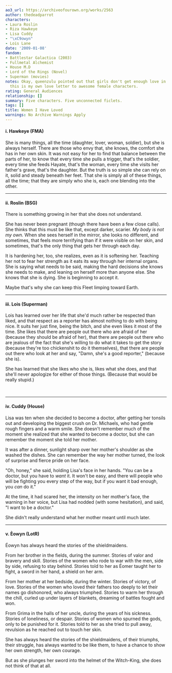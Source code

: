 ```yaml
---
ao3_url: https://archiveofourown.org/works/2563
author: thedeadparrot
characters:
- Laura Roslin
- Riza Hawkeye
- Lisa Cuddy
- "\xC9owyn"
- Lois Lane
date: '2009-01-08'
fandom:
- Battlestar Galactica (2003)
- Fullmetal Alchemist
- House M.D
- Lord of the Rings (Novel)
- Superman (movies)
notes: Okay, queenzulu pointed out that girls don't get enough love in fandom, so
  this is my own love letter to awesome female characters.
rating: General Audiences
relationship: []
summary: Five characters. Five unconnected ficlets.
tags: []
title: Women I Have Loved
warnings: No Archive Warnings Apply
---
```


#### i. Hawkeye (FMA)

She is many things, all the time (daughter, lover, woman, soldier), but she is always herself. There are those who envy that, she knows, the comfort she has in her own skin. It was not easy for her to find that balance between the parts of her, to know that every time she pulls a trigger, that's the soldier, every time she feeds Hayate, that's the woman, every time she visits her father's grave, that's the daughter. But the truth is so simple she can rely on it, solid and steady beneath her feet. That she is simply all of these things, all the time; that they are simply who she is, each one blending into the other.



---

#### ii. Roslin (BSG)

There is something growing in her that she does not understand.

She has never been pregnant (though there have been a few close calls). She thinks that this must be like that, except darker, scarier. *My body is not my own.* When she sees herself in the mirror, she looks no different, and sometimes, that feels more terrifying than if it were visible on her skin, and sometimes, that's the only thing that gets her through each day.

It is hardening her, too, she realizes, even as it is softening her. Teaching her not to fear her strength as it eats its way through her internal organs. She is saying what needs to be said, making the hard decisions she knows she needs to make, and leaning on herself more than anyone else. She knows that she is dying. She is beginning to accept it.

Maybe that's why she can keep this Fleet limping toward Earth.



---

#### iii. Lois (Superman)

Lois has learned over her life that she'd much rather be respected than liked, and that respect as a reporter has almost nothing to do with being nice. It suits her just fine, being the bitch, and she even likes it most of the time. She likes that there are people out there who are afraid of her (because they should be afraid of her), that there are people out there who are jealous of the fact that she's willing to do what it takes to get the story (because they're too chickenshit to do it themselves), that there are people out there who look at her and say, "Damn, she's a good reporter," (because she is).

She has learned that she likes who she is, likes what she does, and that she'll never apologize for either of those things. (Because that would be really stupid.)

 



---

#### iv. Cuddy (House)

Lisa was ten when she decided to become a doctor, after getting her tonsils out and developing the biggest crush on Dr. Michaels, who had gentle rough fingers and a warm smile. She doesn't remember much of the moment she realized that she wanted to become a doctor, but she can remember the moment she told her mother.

It was after a dinner, sunlight sharp over her mother's shoulder as she washed the dishes. She can remember the way her mother turned, the look of surprise and fierce pride on her face.

"Oh, honey," she said, holding Lisa's face in her hands. "You can be a doctor, but you have to *want* it. It won't be easy, and there will people who will be fighting you every step of the way, but if you want it bad enough, you *can* do it."

At the time, it had scared her, the intensity on her mother's face, the warning in her voice, but Lisa had nodded (with some hesitation), and said, "I want to be a doctor."

She didn't really understand what her mother meant until much later.



---

#### v. Èowyn (LotR)

Éowyn has always heard the stories of the shieldmaidens.

From her brother in the fields, during the summer. Stories of valor and bravery and skill. Stories of the women who rode to war with the men, side by side, refusing to stay behind. Stories told to her as Éomer taught her to fight, a sword in her hand, a shield on her arm.

From her mother at her bedside, during the winter. Stories of victory, of love. Stories of the women who loved their fathers too deeply to let their names go dishonored, who always triumphed. Stories to warm her through the chill, curled up under layers of blankets, dreaming of battles fought and won.

From Grima in the halls of her uncle, during the years of his sickness. Stories of loneliness, or despair. Stories of women who spurned the gods, only to be punished for it. Stories told to her as she tried to pull away, revulsion as he reached out to touch her skin.

She has always heard the stories of the shieldmaidens, of their triumphs, their struggle, has always wanted to be like them, to have a chance to show her own strength, her own courage.

But as she plunges her sword into the helmet of the Witch\-King, she does not think of that at all.